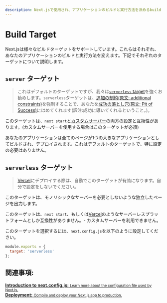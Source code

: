```yaml
---
description: Next.jsで使用され、アプリケーションのビルドと実行方法を決めるbuild targetについて学びましょう。
---
```


# Build Target

Next.jsは様々なビルドターゲットをサポートしています。これらはそれぞれ、あなたのアプリケーションのビルドと実行方法を変えます。下記でそれぞれのターゲットについて説明します。

## `server` ターゲット

> これはデフォルトのターゲットですが、我々は[`serverless` target](#serverless-target)を強くお勧めします。`serverless`ターゲットは、[追加の制約(原文: additional constraints)](https://rauchg.com/2020/2019-in-review#serverless-upgrades-itself)を強制することで、あなたを[成功の落とし穴(原文: Pit of Success)](https://blog.codinghorror.com/falling-into-the-pit-of-success/)にはめてくれます(訳注:成功に導いてくれるということ。)。

このターゲットは、`next start`と[カスタムサーバー](/docs/advanced-features/custom-server.md)の両方の設定と互換性があります。(カスタムサーバーを使用する場合はこのターゲットが必須)

あなたのアプリケーションは全てのページが1つの大きなアプリケーションとしてビルドされ、デプロイされます。これはデフォルトのターゲットで、特に設定の必要はありません。

## `serverless` ターゲット

> [Vercel](https://vercel.com)にデプロイする際は、自動でこのターゲットが有効になります。自分で設定をしないでください。

このターゲットは、モノリシックなサーバーを必要としないような独立したページを出力します。

このターゲットは、`next start`、もしくは[Vercel](https://vercel.com)のようなサーバーレスプラットフォームとしか互換性がありません。- カスタムサーバーを利用できません。

このターゲットを選択するには、`next.config.js`を以下のように設定してください。

```js
module.exports = {
  target: 'serverless'
};
```

## 関連事項:

<div class="card">
  <a href="/docs/api-reference/next.config.js/introduction.md">
    <b>Introduction to next.config.js:</b>
    <small>Learn more about the configuration file used by Next.js.</small>
  </a>
</div>

<div class="card">
  <a href="/docs/deployment.md">
    <b>Deployment:</b>
    <small>Compile and deploy your Next.js app to production.</small>
  </a>
</div>
